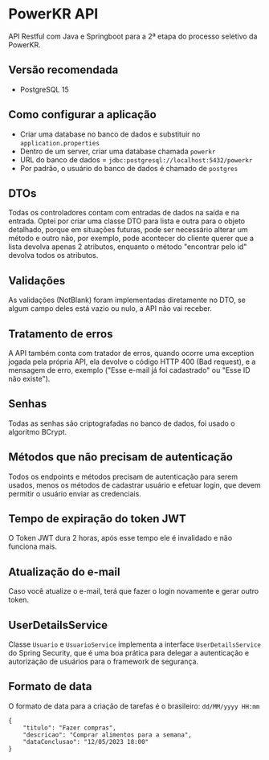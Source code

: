 # PowerKR API

API Restful com Java e Springboot para a 2ª etapa do processo seletivo da PowerKR.

## Versão recomendada

- PostgreSQL 15

## Como configurar a aplicação

- Criar uma database no banco de dados e substituir no `application.properties`
- Dentro de um server, criar uma database chamada `powerkr`
- URL do banco de dados = `jdbc:postgresql://localhost:5432/powerkr`
- Por padrão, o usuário do banco de dados é chamado de `postgres`

## DTOs

Todas os controladores contam com entradas de dados na saída e na entrada.
Optei por criar uma classe DTO para lista e outra para o objeto detalhado, porque em situações futuras, pode ser necessário alterar um método e outro não,
por exemplo, pode acontecer do cliente querer que a lista devolva apenas 2 atributos, enquanto o método "encontrar pelo id" devolva todos os atributos.

## Validações

As validações (NotBlank) foram implementadas diretamente no DTO, se algum campo deles está vazio ou nulo, a API não vai receber.

## Tratamento de erros

A API também conta com tratador de erros, quando ocorre uma exception jogada pela própria API, ela devolve o código
HTTP 400 (Bad request), e a mensagem de erro, exemplo ("Esse e-mail já foi cadastrado" ou "Esse ID não existe").

## Senhas

Todas as senhas são criptografadas no banco de dados, foi usado o algoritmo BCrypt.

## Métodos que não precisam de autenticação

Todos os endpoints e métodos precisam de autenticação para serem usados, menos os métodos de cadastrar usuário e efetuar login,
 que devem permitir o usuário enviar as credenciais.

## Tempo de expiração do token JWT

O Token JWT dura 2 horas, após esse tempo ele é invalidado e não funciona mais.

## Atualização do e-mail

Caso você atualize o e-mail, terá que fazer o login novamente e gerar outro token.

## UserDetailsService

Classe `Usuario` e `UsuarioService` implementa a interface `UserDetailsService` 
do Spring Security, que é uma boa prática para delegar a autenticação e autorização de usuários para o framework de segurança.

## Formato de data

O formato de data para a criação de tarefas é o brasileiro: `dd/MM/yyyy HH:mm`
```
{
    "titulo": "Fazer compras",
    "descricao": "Comprar alimentos para a semana",
    "dataConclusao": "12/05/2023 18:00"
}
